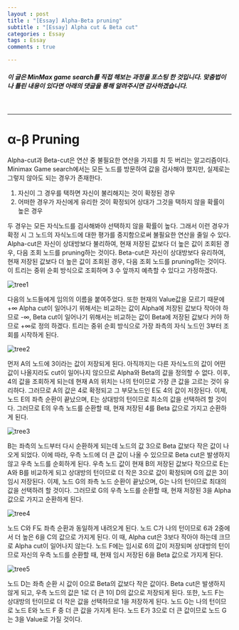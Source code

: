 ```yaml
---
layout : post
title : "[Essay] Alpha-Beta pruning"
subtitle : "[Essay] Alpha cut & Beta cut"
categories : Essay
tags : Essay
comments : true

---
```


##### 이 글은 MinMax game search를 직접 해보는 과정을 포스팅 한 것입니다. 맞춤법이나 틀린 내용이 있다면 아래의 댓글을 통해 알려주시면 감사하겠습니다.
<br>

_ _ _

# α-β Pruning

Alpha-cut과 Beta-cut은 연산 중 불필요한 연산을 가지를 치 듯 버리는 알고리즘이다. Minimax Game search에서는 모든 노드를 방문하여 값을 검사해야 했지만, 실제로는 그렇지 않아도 되는 경우가 존재한다.

1. 자신이 그 경우를 택하면 자신이 불리해지는 것이 확정된 경우
2. 어떠한 경우가 자신에게 유리한 것이 확정되어 상대가 그것을 택하지 않을 확률이 높은 경우

두 경우는 모든 자식노드를 검사해봐야 선택하지 않을 확률이 높다. 그래서 이런 경우가 확정 시 그 노드의 자식노드에 대한 평가를 중지함으로써 불필요한 연산을 줄일 수 있다. Alpha-cut은 자신이 상대방보다 불리하여, 현재 저장된 값보다 더 높은 값이 조회된 경우, 다음 조회 노드를 pruning하는 것이다. Beta-cut은 자신이 상대방보다 유리하여, 현재 저장된 값보다 더 높은 값이 조회된 경우, 다음 조회 노드를 pruning하는 것이다.<br>
이 트리는 중위 순회 방식으로 조회하며 3 수 앞까지 예측할 수 있다고 가정하겠다.

![tree1](https://Danpatpang.github.io/assets/img/AI/pruning_1)

 다음의 노드들에게 임의의 이름을 붙여주었다. 또한 현재의 Value값을 모르기 때문에 +∞ Alpha cut이 일어나기 위해서는 비교하는 값이 Alpha에 저장된 값보다 작아야 하므로 -∞, Beta cut이 일어나기 위해서는 비교하는 값이 Beta에 저장된 값보다 커야 하므로 +∞로 정의 하겠다. 트리는 중위 순회 방식으로 가장 좌측의 자식 노드인 3부터 조회를 시작하게 된다.

![tree2](https://Danpatpang.github.io/assets/img/AI/pruning_2)

 먼저 A의 노드에 3이라는 값이 저장되게 된다. 아직까지는 다른 자식노드의 값이 어떤 값이 나올지라도 cut이 일어나지 않으므로 Alpha와 Beta의 값을 정의할 수 없다. 이후, 4의 값을 조회하게 되는데 현재 A의 위치는 나의 턴이므로 가장 큰 값을 고르는 것이 유리하다. 그러므로 A의 값은 4로 확정되고 그 부모노드인 E도 4의 값이 저장된다. 이제, 노드 E의 좌측  순환이 끝났으며, E는 상대방의 턴이므로 최소의 값을 선택하려 할 것이다. 그러므로 E의 우측 노드를 순환할 때, 현재 저장된 4를 Beta 값으로 가지고 순환하게 된다.

![tree3](https://Danpatpang.github.io/assets/img/AI/pruning_3)

 B는 좌측의 노드부터 다시 순환하게 되는데 노드의 값 3으로 Beta 값보다 작은 값이 나오게 되었다. 이에 따라, 우측 노드에 더 큰 값이 나올 수 있으므로 Beta cut은 발생하지 않고 우측 노드를 순회하게 된다. 우측 노드 값이 현재 B의 저장된 값보다 작으므로 E는 A와 B를 비교하게 되고 상대방의 턴이므로 더 작은 3으로 값이 확정되며 G의 값은 3이 임시 저장된다. 이제, 노드 G의 좌측 노드 순환이 끝났으며, G는 나의 턴이므로 최대의 값을 선택하려 할 것이다. 그러므로 G의 우측 노드를 순환할 때, 현재 저장된 3을 Alpha 값으로 가지고 순환하게 된다.

![tree4](https://Danpatpang.github.io/assets/img/AI/pruning_4)

노드 C와 F도 좌측 순환과 동일하게 내려오게 된다. 노드 C가 나의 턴이므로 6과 2중에서 더 높은 6을 C의 값으로 가지게 된다. 이 때, Alpha cut은 3보다 작아야 하는데 크므로 Alpha cut이 일어나지 않는다. 노드 F에는 임시로 6의 값이 저장되며 상대방의 턴이므로 자신의 우측 노드를 순환할 때, 현재 임시 저장된 6을 Beta 값으로 가지게 된다.

![tree5](https://Danpatpang.github.io/assets/img/AI/pruning_5)

 노드 D는 좌측 순환 시 값이 0으로 Beta의 값보다 작은 값이다. Beta cut은 발생하지 않게 되고, 우측 노드의 값은 1로 더 큰 1이 D의 값으로 저장되게 된다. 또한, 노드 F는 상대방의 턴이므로 더 작은 값을 선택하므로 1을 저장하게 된다. 노드 G는 나의 턴이므로 노드 E와 노드 F 중 더 큰 값을 가지게 된다. 노드 E가 3으로 더 큰 값이므로 노드 G는 3을 Value로 가질 것이다.